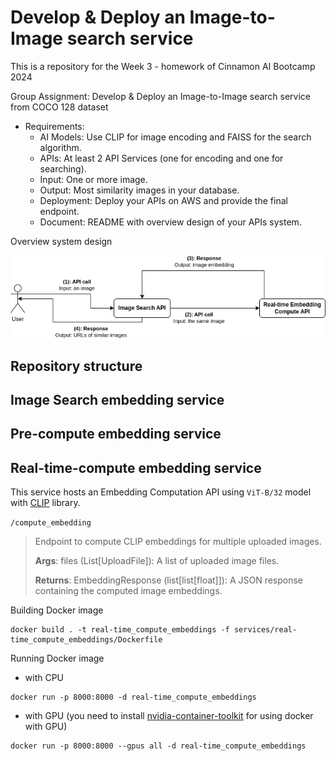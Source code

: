 # Develop & Deploy an Image-to-Image search service

This is a repository for the Week 3 - homework of Cinnamon AI Bootcamp 2024

Group Assignment: Develop & Deploy an Image-to-Image search service from COCO 128 dataset

- Requirements:
  - AI Models: Use CLIP for image encoding and FAISS for the search algorithm.
  - APIs: At least 2 API Services (one for encoding and one for searching).
  - Input: One or more image.
  - Output: Most similarity images in your database.
  - Deployment: Deploy your APIs on AWS and provide the final endpoint.
  - Document: README with overview design of your APIs system.

Overview system design

![](./overview_system_design.png)

## Repository structure

## Image Search embedding service

## Pre-compute embedding service

## Real-time-compute embedding service

This service hosts an Embedding Computation API using `ViT-B/32` model with [CLIP](https://github.com/openai/CLIP) library.

`/compute_embedding`

> Endpoint to compute CLIP embeddings for multiple uploaded images.
>
> **Args**: files (List[UploadFile]): A list of uploaded image files.
>
> **Returns**: EmbeddingResponse (list[list[float]]): A JSON response containing the computed image embeddings.

Building Docker image

```shell
docker build . -t real-time_compute_embeddings -f services/real-time_compute_embeddings/Dockerfile
```

Running Docker image

- with CPU

```shell
docker run -p 8000:8000 -d real-time_compute_embeddings
```

- with GPU (you need to install [nvidia-container-toolkit](https://docs.nvidia.com/datacenter/cloud-native/container-toolkit/latest/install-guide.html) for using docker with GPU)

```shell
docker run -p 8000:8000 --gpus all -d real-time_compute_embeddings
```

